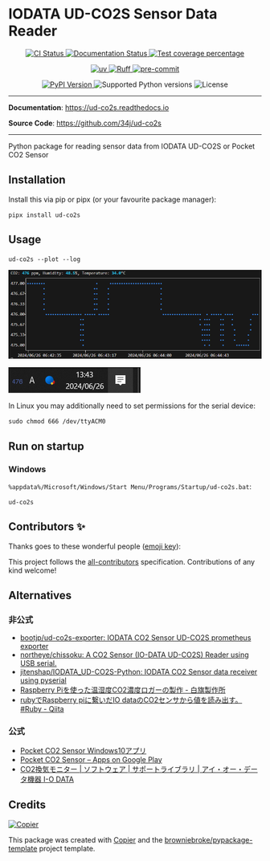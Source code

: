 # IODATA UD-CO2S Sensor Data Reader

<p align="center">
  <a href="https://github.com/34j/ud-co2s/actions/workflows/ci.yml?query=branch%3Amain">
    <img src="https://img.shields.io/github/actions/workflow/status/34j/ud-co2s/ci.yml?branch=main&label=CI&logo=github&style=flat-square" alt="CI Status" >
  </a>
  <a href="https://ud-co2s.readthedocs.io">
    <img src="https://img.shields.io/readthedocs/ud-co2s.svg?logo=read-the-docs&logoColor=fff&style=flat-square" alt="Documentation Status">
  </a>
  <a href="https://codecov.io/gh/34j/ud-co2s">
    <img src="https://img.shields.io/codecov/c/github/34j/ud-co2s.svg?logo=codecov&logoColor=fff&style=flat-square" alt="Test coverage percentage">
  </a>
</p>
<p align="center">
  <a href="https://github.com/astral-sh/uv">
    <img src="https://img.shields.io/endpoint?url=https://raw.githubusercontent.com/astral-sh/uv/main/assets/badge/v0.json" alt="uv">
  </a>
  <a href="https://github.com/astral-sh/ruff">
    <img src="https://img.shields.io/endpoint?url=https://raw.githubusercontent.com/astral-sh/ruff/main/assets/badge/v2.json" alt="Ruff">
  </a>
  <a href="https://github.com/pre-commit/pre-commit">
    <img src="https://img.shields.io/badge/pre--commit-enabled-brightgreen?logo=pre-commit&logoColor=white&style=flat-square" alt="pre-commit">
  </a>
</p>
<p align="center">
  <a href="https://pypi.org/project/ud-co2s/">
    <img src="https://img.shields.io/pypi/v/ud-co2s.svg?logo=python&logoColor=fff&style=flat-square" alt="PyPI Version">
  </a>
  <img src="https://img.shields.io/pypi/pyversions/ud-co2s.svg?style=flat-square&logo=python&amp;logoColor=fff" alt="Supported Python versions">
  <img src="https://img.shields.io/pypi/l/ud-co2s.svg?style=flat-square" alt="License">
</p>

---

**Documentation**: <a href="https://ud-co2s.readthedocs.io" target="_blank">https://ud-co2s.readthedocs.io </a>

**Source Code**: <a href="https://github.com/34j/ud-co2s" target="_blank">https://github.com/34j/ud-co2s </a>

---

Python package for reading sensor data from IODATA UD-CO2S or Pocket CO2 Sensor

## Installation

Install this via pip or pipx (or your favourite package manager):

```shell
pipx install ud-co2s
```

## Usage

```shell
ud-co2s --plot --log
```

![CLI](docs/_static/cli.png)

![Icon](docs/_static/icon.png)

In Linux you may additionally need to set permissions for the serial device:

```shell
sudo chmod 666 /dev/ttyACM0
```

## Run on startup

### Windows

`%appdata%/Microsoft/Windows/Start Menu/Programs/Startup/ud-co2s.bat`:

```shell
ud-co2s
```

## Contributors ✨

Thanks goes to these wonderful people ([emoji key](https://allcontributors.org/docs/en/emoji-key)):

<!-- prettier-ignore-start -->
<!-- ALL-CONTRIBUTORS-LIST:START - Do not remove or modify this section -->
<!-- markdownlint-disable -->
<!-- markdownlint-enable -->
<!-- ALL-CONTRIBUTORS-LIST:END -->
<!-- prettier-ignore-end -->

This project follows the [all-contributors](https://github.com/all-contributors/all-contributors) specification. Contributions of any kind welcome!

## Alternatives

### 非公式

- [bootjp/ud\-co2s\-exporter: IODATA CO2 Sensor UD\-CO2S prometheus exporter](https://github.com/bootjp/ud-co2s-exporter)
- [northeye/chissoku: A CO2 Sensor \(IO\-DATA UD\-CO2S\) Reader using USB serial\.](https://github.com/northeye/chissoku)
- [jitenshap/IODATA_UD\-CO2S\-Python: IODATA CO2 Sensor data receiver using pyserial](https://github.com/jitenshap/IODATA_UD-CO2S-Python)
- [Raspberry Piを使った温湿度CO2濃度ロガーの製作 \- 白旗製作所](https://dededemio.hatenablog.jp/entry/2024/03/13/012629#22-UD-CO2S%E3%81%AE%E3%82%B3%E3%83%9E%E3%83%B3%E3%83%89%E8%AA%BF%E6%9F%BB)
- [rubyでRaspberry piに繋いだIO dataのCO2センサから値を読み出す。 \#Ruby \- Qiita](https://qiita.com/tatsushi/items/42903f1113cd5c1f8891)

### 公式

- [Pocket CO2 Sensor Windows10アプリ](http://www.google.com/url?q=http%3A%2F%2Fradiation-watch.sakuraweb.com%2Fshare%2Fco2%2FPocketCO2SensorPro.exe&sa=D&sntz=1&usg=AOvVaw0PZSKJ8zRAljo4TmzzrWlh)
- [Pocket CO2 Sensor – Apps on Google Play](https://play.google.com/store/apps/details?id=org.radiation_watch.co2checker)
- [CO2換気モニター \| ソフトウェア \| サポートライブラリ \| アイ・オー・データ機器 I\-O DATA](https://www.iodata.jp/lib/software/c/2284.htm)

## Credits

[![Copier](https://img.shields.io/endpoint?url=https://raw.githubusercontent.com/copier-org/copier/master/img/badge/badge-grayscale-inverted-border-orange.json)](https://github.com/copier-org/copier)

This package was created with
[Copier](https://copier.readthedocs.io/) and the
[browniebroke/pypackage-template](https://github.com/browniebroke/pypackage-template)
project template.
